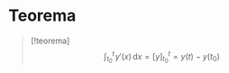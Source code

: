 # Teorema

>[!teorema]
>$$ \int_{t_{0}}^t \! y'(x) \, \mathrm{d} x  = [y]_{t_{0}}^t = y(t)-y(t_{0})$$
> 

